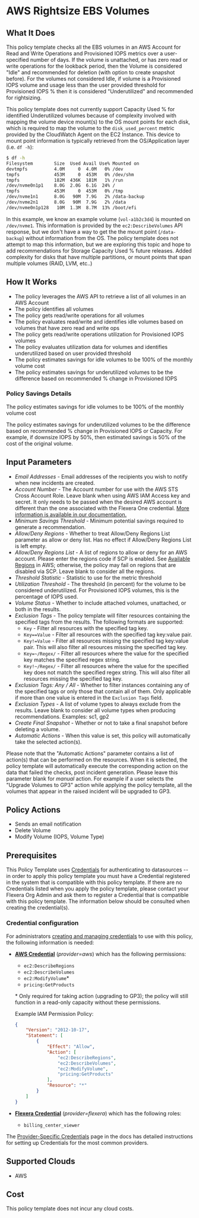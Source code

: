 # AWS Rightsize EBS Volumes

## What It Does

This policy template checks all the EBS volumes in an AWS Account for Read and Write Operations and Provisioned IOPS metrics over a user-specified number of days.  If the volume is unattached, or has zero read or write operations for the lookback period, then the Volume is considered "Idle" and recommended for deletion (with option to create snapshot before).  For the volumes not considered Idle, if volume is a Provisioned IOPS volume and usage less than the user provided threshold for Provisioned IOPS % then it is considered "Underutilized" and recommended for rightsizing.

This policy template does not currently support Capacity Used % for identified Underutilized volumes because of complexity involved with mapping the volume device mount(s) to the OS mount points for each disk, which is required to map the volume to the `disk_used_percent` metric provided by the CloudWatch Agent on the EC2 Instance.  This device to mount point information is typically retrieved from the OS/Application layer (i.e. `df -h`):

```sh
$ df -h
Filesystem        Size  Used Avail Use% Mounted on
devtmpfs          4.0M     0  4.0M   0% /dev
tmpfs             453M     0  453M   0% /dev/shm
tmpfs             182M  436K  181M   1% /run
/dev/nvme0n1p1    8.0G  2.0G  6.1G  24% /
tmpfs             453M     0  453M   0% /tmp
/dev/nvme1n1      8.0G   90M  7.9G   2% /data-backup
/dev/nvme2n1      8.0G   90M  7.9G   2% /data
/dev/nvme0n1p128   10M  1.3M  8.7M  13% /boot/efi
```

In this example, we know an example volume (`vol-a1b2c3d4`) is mounted on `/dev/nvme1`.  This information is provided by the `ec2:DescribeVolumes` API response, but we don't have a way to get the the mount point (`/data-backup`) without information from the OS.  The policy template does not attempt to map this information, but we are exploring this topic and hope to add recommendations for Storage Capacity Used % future releases.  Added complexity for disks that have multiple partitions, or mount points that span multiple volumes (RAID, LVM, etc..)

## How It Works

- The policy leverages the AWS API to retrieve a list of all volumes in an AWS Account
- The policy identifies all volumes
- The policy gets read/write operations for all volumes
- The policy evaluates read/write and identifies idle volumes based on volumes that have zero read and write ops
- The policy gets read/write operations utilization for Provisioned IOPS volumes
- The policy evaluates utilization data for volumes and identifies underutilized based on user provided threshold
- The policy estimates savings for idle volumes to be 100% of the monthly volume cost
- The policy estimates savings for underutilized volumes to be the difference based on recommended % change in Provisioned IOPS

### Policy Savings Details

The policy estimates savings for idle volumes to be 100% of the monthly volume cost

The policy estimates savings for underutilized volumes to be the difference based on recommended % change in Provisioned IOPS or Capacity.  For example, if downsize IOPS by 50%, then estimated savings is 50% of the cost of the original volume.

## Input Parameters

- *Email Addresses* - Email addresses of the recipients you wish to notify when new incidents are created.
- *Account Number* - The Account number for use with the AWS STS Cross Account Role. Leave blank when using AWS IAM Access key and secret. It only needs to be passed when the desired AWS account is different than the one associated with the Flexera One credential. [More information is available in our documentation.](https://docs.flexera.com/flexera/EN/Automation/ProviderCredentials.htm#automationadmin_1982464505_1123608)
- *Minimum Savings Threshold* - Minimum potential savings required to generate a recommendation.
- *Allow/Deny Regions* - Whether to treat Allow/Deny Regions List parameter as allow or deny list. Has no effect if Allow/Deny Regions List is left empty.
- *Allow/Deny Regions List* - A list of regions to allow or deny for an AWS account. Please enter the regions code if SCP is enabled. See [Available Regions](https://docs.aws.amazon.com/AWSEC2/latest/UserGuide/using-regions-availability-zones.html#concepts-available-regions) in AWS; otherwise, the policy may fail on regions that are disabled via SCP. Leave blank to consider all the regions.
- *Threshold Statistic* - Statistic to use for the metric threshold
- *Utilization Threshold* - The threshold (in percent) for the volume to be considered underutilized. For Provisioned IOPS volumes, this is the percentage of IOPS used.
- *Volume Status* - Whether to include attached volumes, unattached, or both in the results.
- *Exclusion Tags* - The policy template will filter resources containing the specified tags from the results. The following formats are supported:
  - `Key` - Filter all resources with the specified tag key.
  - `Key==Value` - Filter all resources with the specified tag key:value pair.
  - `Key!=Value` - Filter all resources missing the specified tag key:value pair. This will also filter all resources missing the specified tag key.
  - `Key=~/Regex/` - Filter all resources where the value for the specified key matches the specified regex string.
  - `Key!~/Regex/` - Filter all resources where the value for the specified key does not match the specified regex string. This will also filter all resources missing the specified tag key.
- *Exclusion Tags: Any / All* - Whether to filter instances containing any of the specified tags or only those that contain all of them. Only applicable if more than one value is entered in the `Exclusion Tags` field.
- *Exclusion Types* - A list of volume types to always exclude from the results. Leave blank to consider all volume types when producing recommendations. Examples: sc1, gp2
- *Create Final Snapshot* - Whether or not to take a final snapshot before deleting a volume.
- *Automatic Actions* - When this value is set, this policy will automatically take the selected action(s).

Please note that the "Automatic Actions" parameter contains a list of action(s) that can be performed on the resources. When it is selected, the policy template will automatically execute the corresponding action on the data that failed the checks, post incident generation. Please leave this parameter blank for *manual* action.
For example if a user selects the "Upgrade Volumes to GP3" action while applying the policy template, all the volumes that appear in the raised incident will be upgraded to GP3.

## Policy Actions

- Sends an email notification
- Delete Volume
- Modify Volume (IOPS, Volume Type)

## Prerequisites

This Policy Template uses [Credentials](https://docs.flexera.com/flexera/EN/Automation/ManagingCredentialsExternal.htm) for authenticating to datasources -- in order to apply this policy template you must have a Credential registered in the system that is compatible with this policy template. If there are no Credentials listed when you apply the policy template, please contact your Flexera Org Admin and ask them to register a Credential that is compatible with this policy template. The information below should be consulted when creating the credential(s).

### Credential configuration

For administrators [creating and managing credentials](https://docs.flexera.com/flexera/EN/Automation/ManagingCredentialsExternal.htm) to use with this policy, the following information is needed:

- [**AWS Credential**](https://docs.flexera.com/flexera/EN/Automation/ProviderCredentials.htm#automationadmin_1982464505_1121575) (*provider=aws*) which has the following permissions:
  - `ec2:DescribeRegions`
  - `ec2:DescribeVolumes`
  - `ec2:ModifyVolume`*
  - `pricing:GetProducts`

  \* Only required for taking action (upgrading to GP3); the policy will still function in a read-only capacity without these permissions.

  Example IAM Permission Policy:

  ```json
  {
      "Version": "2012-10-17",
      "Statement": [
          {
              "Effect": "Allow",
              "Action": [
                  "ec2:DescribeRegions",
                  "ec2:DescribeVolumes",
                  "ec2:ModifyVolume",
                  "pricing:GetProducts"
              ],
              "Resource": "*"
          }
      ]
  }
  ```

- [**Flexera Credential**](https://docs.flexera.com/flexera/EN/Automation/ProviderCredentials.htm) (*provider=flexera*) which has the following roles:
  - `billing_center_viewer`

The [Provider-Specific Credentials](https://docs.flexera.com/flexera/EN/Automation/ProviderCredentials.htm) page in the docs has detailed instructions for setting up Credentials for the most common providers.

## Supported Clouds

- AWS

## Cost

This policy template does not incur any cloud costs.
